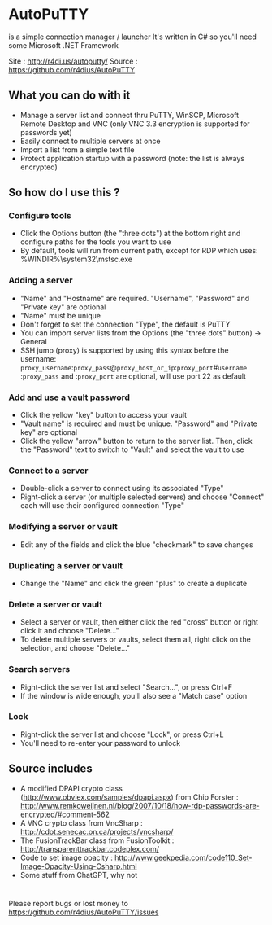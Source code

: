 # AutoPuTTY
is a simple connection manager / launcher
It's written in C# so you'll need some Microsoft .NET Framework

Site : http://r4di.us/autoputty/
Source : https://github.com/r4dius/AutoPuTTY

## What you can do with it ##
- Manage a server list and connect thru PuTTY, WinSCP, Microsoft Remote Desktop and VNC (only VNC 3.3 encryption is supported for passwords yet)
- Easily connect to multiple servers at once
- Import a list from a simple text file
- Protect application startup with a password (note: the list is always encrypted)

## So how do I use this ? ##

### Configure tools ###
- Click the Options button (the "three dots") at the bottom right and configure paths for the tools you want to use
- By default, tools will run from current path, except for RDP which uses: %WINDIR%\system32\mstsc.exe

### Adding a server ###
- "Name" and "Hostname" are required. "Username", "Password" and "Private key" are optional
- "Name" must be unique
- Don't forget to set the connection "Type", the default is PuTTY
- You can import server lists from the Options (the "three dots" button) -> General
- SSH jump (proxy) is supported by using this syntax before the username:\
  `proxy_username`:`proxy_pass`@`proxy_host_or_ip`:`proxy_port`#`username`\
  :`proxy_pass` and :`proxy_port` are optional, will use port 22 as default

### Add and use a vault password ###
- Click the yellow "key" button to access your vault
- "Vault name" is required and must be unique. "Password" and "Private key" are optional
- Click the yellow "arrow" button to return to the server list. Then, click the "Password" text to switch to "Vault" and select the vault to use

### Connect to a server ###
- Double-click a server to connect using its associated "Type"
- Right-click a server (or multiple selected servers) and choose "Connect" each will use their configured connection "Type"

### Modifying a server or vault ###
- Edit any of the fields and click the blue "checkmark" to save changes

### Duplicating a server or vault ###
- Change the "Name" and click the green "plus" to create a duplicate

### Delete a server or vault ###
- Select a server or vault, then either click the red "cross" button or right click it and choose "Delete..."
- To delete multiple servers or vaults, select them all, right click on the selection, and choose "Delete..."

### Search servers ###
- Right-click the server list and select "Search...", or press Ctrl+F
- If the window is wide enough, you'll also see a "Match case" option

### Lock ###
- Right-click the server list and choose "Lock", or press Ctrl+L
- You'll need to re-enter your password to unlock

## Source includes ##
- A modified DPAPI crypto class (http://www.obviex.com/samples/dpapi.aspx) from Chip Forster : http://www.remkoweijnen.nl/blog/2007/10/18/how-rdp-passwords-are-encrypted/#comment-562
- A VNC crypto class from VncSharp : http://cdot.senecac.on.ca/projects/vncsharp/
- The FusionTrackBar class from FusionToolkit : http://transparenttrackbar.codeplex.com/
- Code to set image opacity : http://www.geekpedia.com/code110_Set-Image-Opacity-Using-Csharp.html
- Some stuff from ChatGPT, why not

#

Please report bugs or lost money to https://github.com/r4dius/AutoPuTTY/issues
